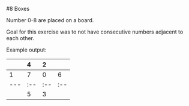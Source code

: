#8 Boxes

Number 0-8 are placed on a board.

Goal for this exercise was to not have consecutive numbers adjacent to each other.

Example output:


|   | 4 | 2 |   |
|---|:--|:--|:--|
| 1 | 7 | 0 | 6 |
|---|:--|:--|:--|
|   | 5 | 3 |   |
